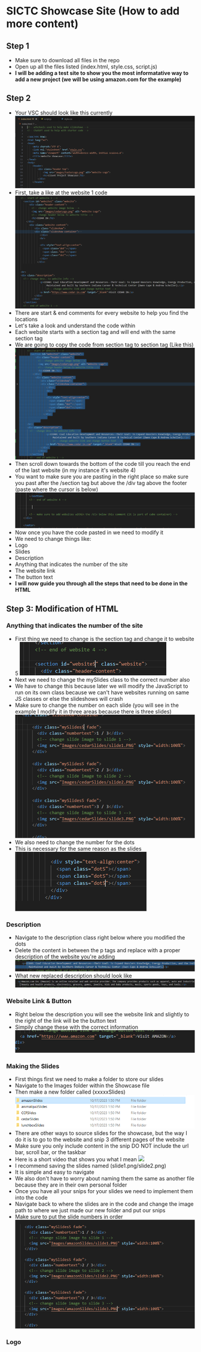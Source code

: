 # SICTC Showcase Site (How to add more content)



## Step 1
 - Make sure to download all files in the repo
 - Open up all the files listed (index.html, style.css, script.js)
 - **I will be adding a test site to show you the most informatative way to add a new project (we will be using amazon.com for the example)**

## Step 2
 - Your VSC should look like this currently
 ![](Markdown/ss1.PNG)
 - First, take a like at the website 1 code
 ![](Markdown/ss2.PNG)
 - There are start & end comments for every website to help you find the locations
 - Let's take a look and understand the code within
 - Each website starts with a section tag and will end with the same section tag
 - We are going to copy the code from section tag to section tag (Like this)
 ![](Markdown/ss3.PNG)
 - Then scroll down towards the bottom of the code till you reach the end of the last website (in my instance it's website 4)
 - You want to make sure you are pasting in the right place so make sure you past after the /section tag but above the /div tag above the footer (paste where the cursor is below)
 ![](Markdown/ss4.PNG)
 - Now once you have the code pasted in we need to modify it 
 - We need to change things like:
 - Logo
 - Slides
 - Description
 - Anything that indicates the number of the site
 - The website link
 - The button text
 - **I will now guide you through all the steps that need to be done in the HTML**

 ## Step 3: Modification of HTML
 ### Anything that indicates the number of the site
 - First thing we need to change is the section tag and change it to website 5
 ![](Markdown/ss5.PNG)
 - Next we need to change the mySlides class to the correct number also
 - We have to change this because later we will modify the JavaScript to run on its own class because we can't have websites running on same JS classes or else the slideshows will crash
  - Make sure to change the number on each slide (you will see in the example I modify it in three areas because there is three slides)
 ![](Markdown/ss6.PNG)
 - We also need to change the number for the dots
 - This is necessary for the same reason as the slides 
 ![](Markdown/ss7.PNG)
 ### Description
 - Navigate to the description class right below where you modified the dots
 - Delete the content in between the p tags and replace with a proper description of the website you're adding
 ![](Markdown/ss8.PNG)
 - What new replaced description should look like
 ![](Markdown/ss9.PNG)
### Website Link & Button
- Right below the description you will see the website link and slightly to the right of the link will be the button text
- Simpily change these with the correct information
![](Markdown/ss10.PNG)
### Making the Slides
- First things first we need to make a folder to store our slides
- Navigate to the Images folder within the Showcase file
- Then make a new folder called (xxxxxSlides)
![](Markdown/ss11.PNG)
- There are other ways to source slides for the showcase, but the way I do it is to go to the website and snip 3 different pages of the website
- Make sure you only include content in the snip DO NOT include the url bar, scroll bar, or the taskbar
- Here is a short video that shows you what I mean
![](Markdown/howToSlide.gif)
- I recommend saving the slides named (slide1.png/slide2.png) 
- It is simple and easy to navigate 
- We also don't have to worry about naming them the same as another file because they are in their own personal folder
- Once you have all your snips for your slides we need to implement them into the code
- Navigate back to where the slides are in the code and change the image path to where we just made our new folder and put our snips
- Make sure to put the slide numbers in order
![](Markdown/ss12.PNG)


 ### Logo
 
  